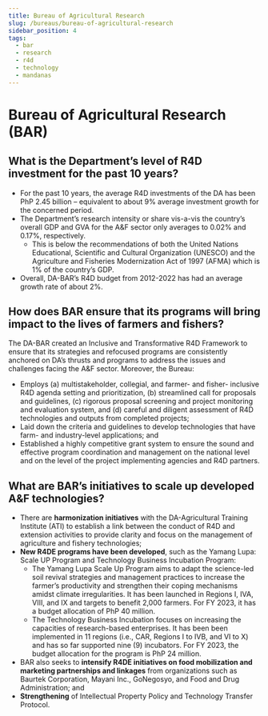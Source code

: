 ```yaml
---
title: Bureau of Agricultural Research
slug: /bureaus/bureau-of-agricultural-research
sidebar_position: 4
tags:
  - bar
  - research
  - r4d
  - technology
  - mandanas
---
```


# Bureau of Agricultural Research (BAR)

## What is the Department’s level of R4D investment for the past 10 years?

- For the past 10 years, the average R4D investments of the DA has been PhP 2.45 billion – equivalent to about 9% average investment growth for the concerned period. 
- The Department’s research intensity or share vis-a-vis the country’s overall GDP and GVA for the A&F sector only averages to 0.02% and 0.17%, respectively. 
  - This is below the recommendations of both the United Nations Educational, Scientific and Cultural Organization (UNESCO) and the Agriculture and Fisheries Modernization Act of 1997 (AFMA) which is 1% of the country’s GDP. 
- Overall, DA-BAR’s R4D budget from 2012-2022 has had an average growth rate of about 2%.

## How does BAR ensure that its programs will bring impact to the lives of farmers and fishers?

The DA-BAR created an Inclusive and Transformative R4D Framework to ensure that its strategies and refocused programs are consistently anchored on DA’s thrusts and programs to address the issues and challenges facing the A&F sector. Moreover, the Bureau:
- Employs (a) multistakeholder, collegial, and farmer- and fisher- inclusive R4D agenda setting and prioritization, (b) streamlined call for proposals and guidelines, (c) rigorous proposal screening and project monitoring and evaluation system, and (d) careful and diligent assessment of R4D technologies and outputs from completed projects;
- Laid down the criteria and guidelines to develop technologies that have farm- and industry-level applications; and 
- Established a highly competitive grant system to ensure the sound and effective program coordination and management on the national level and on the level of the project implementing agencies and R4D partners.

## What are BAR’s initiatives to scale up developed A&F technologies?

- There are **harmonization initiatives** with the DA-Agricultural Training Institute (ATI) to establish a link between the conduct of R4D and extension activities to provide clarity and focus on the management of agriculture and fishery technologies;
- **New R4DE programs have been developed**, such as the Yamang Lupa: Scale UP Program and Technology Business Incubation Program:
  - The Yamang Lupa Scale Up Program aims to adapt the science-led soil revival strategies and management practices to increase the farmer’s productivity and strengthen their coping mechanisms amidst climate irregularities. It has been launched in Regions I, IVA, VIII, and IX and targets to benefit 2,000 farmers. For FY 2023, it has a budget allocation of PhP 40 million.
  - The Technology Business Incubation focuses on increasing the capacities of research-based enterprises. It has been been implemented in 11 regions (i.e., CAR, Regions I to IVB, and VI to X) and has so far supported nine (9) incubators. For FY 2023, the budget allocation for the program is PhP 24 million.
- BAR also seeks to **intensify R4DE initiatives on food mobilization and marketing partnerships and linkages** from organizations such as Baurtek Corporation, Mayani Inc., GoNegosyo, and Food and Drug Administration; and
- **Strengthening** of Intellectual Property Policy and Technology Transfer Protocol.

